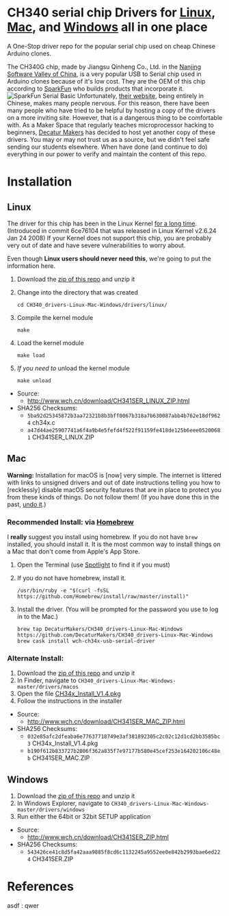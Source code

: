 # CH340 serial chip Drivers for [Linux](#linux), [Mac](#mac), and [Windows](#windows) all in one place
A One-Stop driver repo for the popular serial chip used on cheap Chinese Arduino clones.

The CH340G chip, made by Jiangsu Qinheng Co., Ltd. in the [Nanjing Software Valley of China](https://goo.gl/maps/WUmsK24bTDP2), is a very popular USB to Serial chip used in Arduino clones because of it's low cost. They are the OEM of this chip according to [SparkFun](https://learn.sparkfun.com/tutorials/serial-basic-hookup-guide) who builds products that incorporate it.
![SparkFun Serial Basic](https://i.imgur.com/zVgWjmw.jpg)
Unfortunately, [their website](http://www.wch.cn/download/CH341SER_MAC_ZIP.html), being entirely in Chinese, makes many people nervous. For this reason, there have been many people who have tried to be helpful by hosting a copy of the drivers on a more inviting site. However, that is a dangerous thing to be comfortable with. As a Maker Space that regularly teaches microprocessor hacking to beginners, [Decatur Makers](https://decaturmakers.org/) has decided to host yet another copy of these drivers. You may or may not trust us as a source, but we didn't feel safe sending our students elsewhere. When have done (and continue to do) everything in our power to verify and maintain the content of this repo.


# Installation

## Linux

The driver for this chip has been in the Linux Kernel [for a long time](https://github.com/torvalds/linux/commits/master/drivers/usb/serial/ch341.c). (Introduced in commit 6ce76104 that was released in Linux Kernel v2.6.24 Jan 24 2008) If your Kernel does not support this chip, you are probably very out of date and have severe vulnerabilities to worry about.

Even though **Linux users should never need this**, we're going to put the information here.

1. Download the [zip of this repo](https://github.com/DecaturMakers/CH340_drivers-Linux-Mac-Windows/archive/master.zip) and unzip it
2. Change into the directory that was created

    ```
    cd CH340_drivers-Linux-Mac-Windows/drivers/linux/
    ```

3. Compile the kernel module

    ```
    make
    ```

4. Load the kernel module

    ```
    make load
    ```

5. *If you need to* unload the kernel module

    ```
    make unload
    ```

* Source:
    * http://www.wch.cn/download/CH341SER_LINUX_ZIP.html
* SHA256 Checksums:
    * `5ba92d25345872b3aa72321b8b3bff0067b318a7b630087abb4b762e18df9624`  ch34x.c
    * `a47d44ae25907741a6f4a9b4e5fefd4f522f91159fe418de125b6eee05200681`  CH341SER_LINUX.ZIP


## Mac

**Warning:** Installation for macOS is [now] very simple. The internet is littered with links to unsigned drivers and out of date instructions telling you how to [recklessly] disable macOS security features that are in place to protect you from these kinds of things. Do not follow them! (If you have done this in the past, [undo it](https://developer.apple.com/library/content/documentation/Security/Conceptual/System_Integrity_Protection_Guide/ConfiguringSystemIntegrityProtection/ConfiguringSystemIntegrityProtection.html).)

### Recommended Install: via [Homebrew](https://brew.sh/)
I **really** suggest you install using homebrew. If you do not have `brew` installed, you should install it. It is the most common way to install things on a Mac that don't come from Apple's App Store.
1. Open the Terminal (use [Spotlight](https://www.imore.com/how-use-spotlight-mac#use) to find it if you must)
2. If you do not have homebrew, install it.

    ```
    /usr/bin/ruby -e "$(curl -fsSL https://github.com/Homebrew/install/raw/master/install)"
    ```

3. Install the driver. (You will be prompted for the password you use to log in to the Mac.)

    ```
    brew tap DecaturMakers/CH340_drivers-Linux-Mac-Windows https://github.com/DecaturMakers/CH340_drivers-Linux-Mac-Windows
    brew cask install wch-ch34x-usb-serial-driver
    ```

### Alternate Install:

1. Download the [zip of this repo](https://github.com/DecaturMakers/CH340_drivers-Linux-Mac-Windows/archive/master.zip) and unzip it
2. In Finder, navigate to `CH340_drivers-Linux-Mac-Windows-master/drivers/macos`
3. Open the file [CH34x_Install_V1.4.pkg](https://github.com/DecaturMakers/CH340_drivers-Linux-Mac-Windows/raw/master/drivers/macos/CH34x_Install_V1.4.pkg)
4. Follow the instructions in the installer

* Source:
    * http://www.wch.cn/download/CH341SER_MAC_ZIP.html
* SHA256 Checksums:
    * `032e85afc2dfeaba6e77637718749e3af381892305c2c02c12d1cd2bb3585bc3`  CH34x_Install_V1.4.pkg
    * `b190f612b833727b2006f362a835f7e97177b580e45cef253e164202106c48eb`  CH341SER_MAC.ZIP

## Windows

1. Download the [zip of this repo](https://github.com/DecaturMakers/CH340_drivers-Linux-Mac-Windows/archive/master.zip) and unzip it
2. In Windows Explorer, navigate to `CH340_drivers-Linux-Mac-Windows-master/drivers/windows`
3. Run either the 64bit or 32bit SETUP application

* Source:
    * http://www.wch.cn/download/CH341SER_ZIP.html
* SHA256 Checksums:
    * `543426ce41c8d5fa42aaa9885f8cd6c1132245a9552ee0e842b2993bae6ed224`  CH341SER.ZIP


# References
asdf
: qwer
